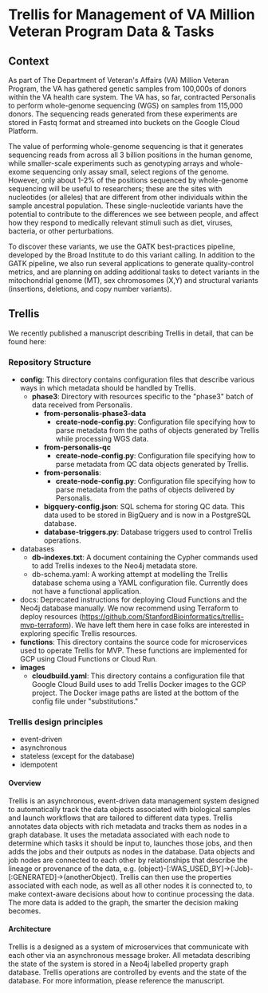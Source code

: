 # Trellis for Management of VA Million Veteran Program Data & Tasks

## Context
As part of The Department of Veteran's Affairs (VA) Million Veteran Program, the VA has gathered genetic samples from 100,000s of donors within the VA health care system. The VA has, so far, contracted Personalis to perform whole-genome sequencing (WGS) on samples from 115,000 donors. The sequencing reads generated from these experiments are stored in Fastq format and streamed into buckets on the Google Cloud Platform. 

The value of performing whole-genome sequencing is that it generates sequencing reads from across all 3 billion positions in the human genome, while smaller-scale experiments such as genotyping arrays and whole-exome sequencing only assay small, select regions of the genome. However, only about 1-2% of the positions sequenced by whole-genome sequencing will be useful to researchers; these are the sites with nucleotides (or alleles) that are different from other individuals within the sample ancestral population. These single-nucleotide variants have the potential to contribute to the differences we see between people, and affect how they respond to medically relevant stimuli such as diet, viruses, bacteria, or other perturbations.

To discover these variants, we use the GATK best-practices pipeline, developed by the Broad Institute to do this variant calling. In addition to the GATK pipeline, we also run several applications to generate quality-control metrics, and are planning on adding additional tasks to detect variants in the mitochondrial genome (MT), sex chromosomes (X,Y) and structural variants (insertions, deletions, and copy number variants).

## Trellis

We recently published a manuscript describing Trellis in detail, that can be found here: <INSERT LINK>
  
### Repository Structure
* __config__: This directory contains configuration files that describe various ways in which metadata should be handled by Trellis.
  * __phase3__: Directory with resources specific to the "phase3" batch of data received from Personalis.
    * __from-personalis-phase3-data__
      * __create-node-config.py__: Configuration file specifying how to parse metadata from the paths of objects generated by Trellis while processing WGS data.
    * __from-personalis-qc__
      * __create-node-config.py__: Configuration file specifying how to parse metadata from QC data objects generated by Trellis.
    * __from-personalis__: 
      * __create-node-config.py__: Configuration file specifying how to parse metadata from the paths of objects delivered by Personalis. 
    * __bigquery-config.json__: SQL schema for storing QC data. This data used to be stored in BigQuery and is now in a PostgreSQL database.
    * __database-triggers.py__: Database triggers used to control Trellis operations.
* databases
  * __db-indexes.txt__: A document containing the Cypher commands used to add Trellis indexes to the Neo4j metadata store.
  * db-schema.yaml: A working attempt at modelling the Trellis database schema using a YAML configuration file. Currently does not have a functional application.
* docs: Deprecated instructions for deploying Cloud Functions and the Neo4j database manually. We now recommend using Terraform to deploy resources (https://github.com/StanfordBioinformatics/trellis-mvp-terraform). We have left them here in case folks are interested in exploring specific Trellis resources.
* __functions__: This directory contains the source code for microservices used to operate Trellis for MVP. These functions are implemented for GCP using Cloud Functions or Cloud Run.
* __images__
  * __cloudbuild.yaml__: This directory contains a configuration file that Google Cloud Build uses to add Trellis Docker images to the GCP project. The Docker image paths are listed at the bottom of the config file under "substitutions."

### Trellis design principles
* event-driven
* asynchronous
* stateless (except for the database)
* idempotent

#### Overview
Trellis is an asynchronous, event-driven data management system designed to automatically track the data objects associated with biological samples and launch workflows that are tailored to different data types. Trellis annotates data objects with rich metadata and tracks them as nodes in a graph database. It uses the metadata associated with each node to determine which tasks it should be input to, launches those jobs, and then adds the jobs and their outputs as nodes in the database. Data objects and job nodes are connected to each other by relationships that describe the lineage or provenance of the data, e.g. (object)-[:WAS_USED_BY]->(:Job)-[:GENERATED]->(anotherObject). Trellis can then use the properties associated with each node, as well as all other nodes it is connected to, to make context-aware decisions about how to continue processing the data. The more data is added to the graph, the smarter the decision making becomes.

#### Architecture
Trellis is a designed as a system of microservices that communicate with each other via an asynchronous message broker. All metadata describing the state of the system is stored in a Neo4j labelled property graph database. Trellis operations are controlled by events and the state of the database. For more information, please reference the manuscript.


